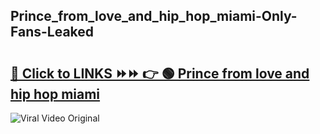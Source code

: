 
 ## Prince_from_love_and_hip_hop_miami-Only-Fans-Leaked

# <h2><a href="https://clipsfans.com/Prince_from_love_and_hip_hop_miami&ref=git">🔗 Click to LINKS ⏩⏩ 👉 🟢 Prince from love and hip hop miami </a></h2>

<a href="https://clipsfans.com/Prince_from_love_and_hip_hop_miami&ref=git" rel="nofollow" data-target="animated-image.originalLink"><img src="https://i.ibb.co.com/xMMVF88/686577567.gif" alt="Viral Video Original" style="max-width: 100%; display: inline-block;" data-target="animated-image.originalImage"></a>
